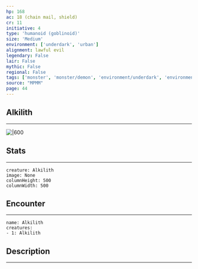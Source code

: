 ```yaml
---
hp: 168
ac: 18 (chain mail, shield)
cr: 11
initiative: 4
type: 'humanoid (goblinoid)'    
size: 'Medium'
environment: ['underdark', 'urban']
alignment: lawful evil
legendary: False
lair: False
mythic: False
regional: False
tags: ['monster', 'monster/demon', 'environment/underdark', 'environment/urban']
source: "MPMM"
page: 44
---
```


## Alkilith
---

![|600](D:/Program%20Files/5e.tools/img/bestiary/MPMM/Alkilith.webp)

## Stats
---

```statblock
creature: Alkilith
image: None
columnHeight: 500
columnWidth: 500
```

## Encounter
---

```encounter-table
name: Alkilith
creatures:
- 1: Alkilith
```

## Description
---




